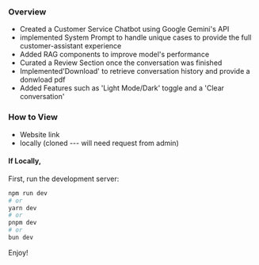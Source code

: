 ### Overview
-  Created a Customer Service Chatbot using Google Gemini's API
-  implemented System Prompt to handle unique cases to provide the full customer-assistant experience
-  Added RAG components to improve model's performance
-  Curated a Review Section once the conversation was finished
-  Implemented'Download' to retrieve conversation history and provide a donwload pdf
-  Added Features such as 'Light Mode/Dark' toggle and a 'Clear conversation' 
  

### How to View
- Website link
- locally (cloned --- will need request from admin)

#### If Locally,
First, run the development server:

```bash
npm run dev
# or
yarn dev
# or
pnpm dev
# or
bun dev
```
Enjoy!
